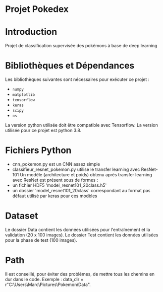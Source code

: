 # Projet Pokedex

# Introduction
Projet de classification supervisée des pokémons à base de deep learning

# Bibliothèques et Dépendances
Les bibliothèques suivantes sont nécessaires pour exécuter ce projet :
- `numpy`
- `matplotlib`
- `tensorflow`
- `keras`
- `scipy`
- `os`

La version python utilisée doit être compatible avec Tensorflow. La version utilisée pour ce projet est python 3.8.

# Fichiers Python
- cnn_pokemon.py est un CNN assez simple
- classifieur_resnet_pokemon.py utilise le transfer learning avec ResNet-101
Un modèle (architecture et poids) obtenu après transfer learning avec ResNet est présent sous de formes :
- un fichier HDF5 'model_resnet101_20class.h5'
- un dossier 'model_resnet101_20class' correspondant au format pas défaut utilisé par keras pour ces modèles

# Dataset
Le dossier Data contient les données utilisées pour l'entraînement et la validation (20 x 100 images).
Le dossier Test contient les données utilisées pour la phase de test (100 images).

# Path
Il est conseillé, pour éviter des problèmes, de mettre tous les chemins en dur dans le code. Exemple : data_dir = r"C:\Users\Marc\Pictures\Pokemon\Data".
